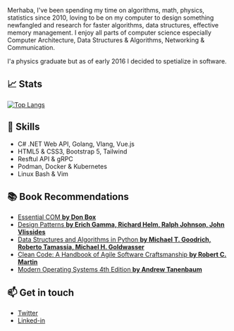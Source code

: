 
Merhaba, I've been spending my time on algorithms, math, physics, statistics since 2010, loving to be on my computer to design something newfangled and research for faster algorithms, data structures, effective memory management. I enjoy all parts of computer science especially Computer Architecture, Data Structures & Algorithms, Networking & Communication. 

I'a physics graduate but as of early 2016 I decided to spetialize in software.

 


## 📈 Stats
[![Top Langs](https://github-readme-stats.vercel.app/api/top-langs/?username=SabitKondakci&show_icons=true&layout=compact&langs_count=8)](https://github.com/SabitKondakci/github-readme-stats)

## 🌱 Skills 

* C# .NET Web API, Golang, Vlang, Vue.js
* HTML5 & CSS3, Bootstrap 5, Tailwind
* Resftul API & gRPC
* Podman, Docker & Kubernetes
* Linux Bash & Vim


## 📚 Book Recommendations
* [Essential COM **by Don Box**][Essential COM]
* [Design Patterns **by Erich Gamma, Richard Helm, Ralph Johnson, John Vlissides**][Design Patterns]
* [Data Structures and Algorithms in Python **by Michael T. Goodrich, Roberto Tamassia, Michael H. Goldwasser**][Data Structures]
* [Clean Code: A Handbook of Agile Software Craftsmanship  **by Robert C. Martin**][Clean Code]
* [Modern Operating Systems 4th Edition **by Andrew Tanenbaum**][Modern OS]

[Essential COM]:https://books.google.com.tr/books/about/Essential_COM.html?id=kfRWvKSePmAC&redir_esc=y
[Design Patterns]:https://www.amazon.com.tr/Design-Patterns-Elements-Reusable-Object-Oriented/dp/0201633612
[Data Structures]:https://www.bookdepository.com/Data-Structures-and-Algorithms-in-Python-Michael-T.-Goodrich/9781118290279?redirected=true&utm_medium=Google&utm_campaign=Base4&utm_source=TR&utm_content=Data-Structures-and-Algorithms-in-Python&selectCurrency=TRY&w=AFD5AU9SYYG94XA8VRX7
[Clean Code]:https://www.amazon.co.uk/Clean-Code-Handbook-Software-Craftsmanship-ebook/dp/B001GSTOAM
[Modern OS]:https://www.amazon.com/Modern-Operating-Systems-Andrew-Tanenbaum/dp/013359162X

## 📫 Get in touch

* [Twitter]
* [Linked-in]

 
[Twitter]: https://www.twitter.com/@SabitK
[Linked-in]: https://www.linkedin.com/in/sabit-kondak%C3%A7%C4%B1
